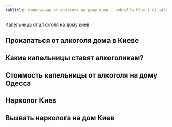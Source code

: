 ```yaml
---
tabTitle: Капельница от алкоголя на дому Киев | Umbrella Plus | От 1499 грн
---
```


Капельница от алкоголя на дому киев

## Прокапаться от алкоголя дома в Киеве

## Какие капельницы ставят алкоголикам?

## Стоимость капельницы от алкоголя на дому Одесса

## Нарколог Киев

## Вызвать нарколога на дом Киев
